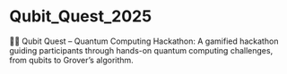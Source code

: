 # Qubit_Quest_2025
🧙‍♂️ Qubit Quest – Quantum Computing Hackathon: A gamified hackathon guiding participants through hands-on quantum computing challenges, from qubits to Grover’s algorithm.
